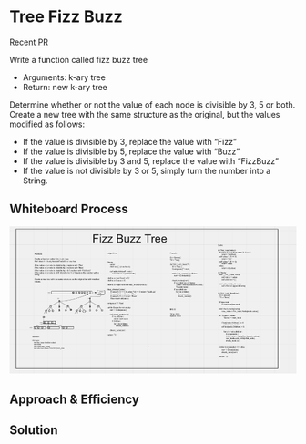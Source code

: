 # Tree Fizz Buzz

[Recent PR](https://github.com/idcargill/data-structures-and-algorithms/pull/45)

Write a function called fizz buzz tree

- Arguments: k-ary tree
- Return: new k-ary tree

Determine whether or not the value of each node is divisible by 3, 5 or both.\
Create a new tree with the same structure as the original, but the values modified as follows:

- If the value is divisible by 3, replace the value with “Fizz”
- If the value is divisible by 5, replace the value with “Buzz”
- If the value is divisible by 3 and 5, replace the value with “FizzBuzz”
- If the value is not divisible by 3 or 5, simply turn the number into a String.

## Whiteboard Process

![white board](tree_fizz_buzz.png)

## Approach & Efficiency
<!-- What approach did you take? Why? What is the Big O space/time for this approach? -->

## Solution
<!-- Show how to run your code, and examples of it in action -->

